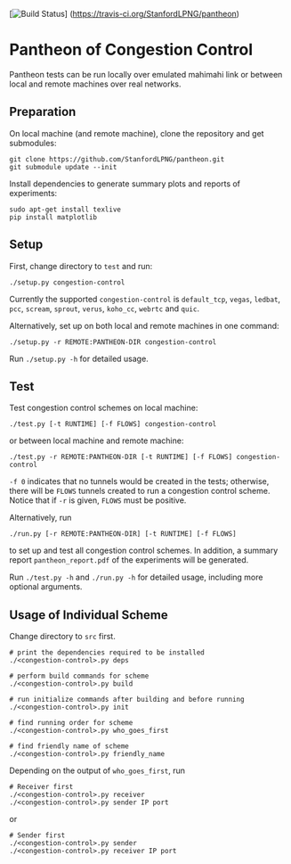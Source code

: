 [![Build Status](https://travis-ci.org/StanfordLPNG/pantheon.svg?branch=master)]
(https://travis-ci.org/StanfordLPNG/pantheon)

# Pantheon of Congestion Control
Pantheon tests can be run locally over emulated mahimahi link or between local
and remote machines over real networks.

## Preparation
On local machine (and remote machine), clone the repository and get submodules:

```
git clone https://github.com/StanfordLPNG/pantheon.git
git submodule update --init
```

Install dependencies to generate summary plots and reports of experiments:

```
sudo apt-get install texlive
pip install matplotlib
```

## Setup
First, change directory to `test` and run:

```
./setup.py congestion-control
```

Currently the supported `congestion-control` is `default_tcp`, `vegas`,
`ledbat`, `pcc`, `scream`, `sprout`, `verus`, `koho_cc`, `webrtc` and `quic`.

Alternatively, set up on both local and remote machines in one command:

```
./setup.py -r REMOTE:PANTHEON-DIR congestion-control
```

Run `./setup.py -h` for detailed usage.

## Test
Test congestion control schemes on local machine:

```
./test.py [-t RUNTIME] [-f FLOWS] congestion-control
```

or between local machine and remote machine:

```
./test.py -r REMOTE:PANTHEON-DIR [-t RUNTIME] [-f FLOWS] congestion-control
```

`-f 0` indicates that no tunnels would be created in the tests; otherwise,
there will be `FLOWS` tunnels created to run a congestion control scheme.
Notice that if `-r` is given, `FLOWS` must be positive.

Alternatively, run

```
./run.py [-r REMOTE:PANTHEON-DIR] [-t RUNTIME] [-f FLOWS]
```

to set up and test all congestion control schemes. In addition, a summary
report `pantheon_report.pdf` of the experiments will be generated.

Run `./test.py -h` and `./run.py -h` for detailed usage, including more
optional arguments.

## Usage of Individual Scheme
Change directory to `src` first.

```
# print the dependencies required to be installed
./<congestion-control>.py deps

# perform build commands for scheme
./<congestion-control>.py build

# run initialize commands after building and before running
./<congestion-control>.py init

# find running order for scheme
./<congestion-control>.py who_goes_first

# find friendly name of scheme
./<congestion-control>.py friendly_name
```

Depending on the output of `who_goes_first`, run

```
# Receiver first
./<congestion-control>.py receiver
./<congestion-control>.py sender IP port
```

or

```
# Sender first
./<congestion-control>.py sender
./<congestion-control>.py receiver IP port
```
